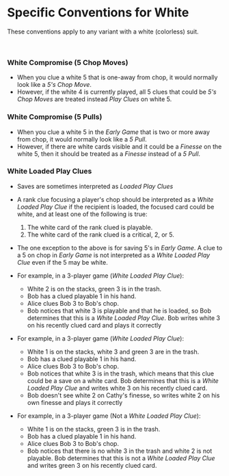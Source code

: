 # Specific Conventions for White

These conventions apply to any variant with a white (colorless) suit.

<br />

### White Compromise (5 Chop Moves)

- When you clue a white 5 that is one-away from chop, it would normally look like a *5's Chop Move*.
- However, if the white 4 is currently played, all 5 clues that could be *5's Chop Moves* are treated instead *Play Clues* on white 5.

### White Compromise (5 Pulls)

- When you clue a white 5 in the *Early Game* that is two or more away from chop, it would normally look like a *5 Pull*.
- However, if there are white cards visible and it could be a *Finesse* on the white 5, then it should be treated as a *Finesse* instead of a *5 Pull*.

### White Loaded Play Clues

- Saves are sometimes interpreted as *Loaded Play Clues*
- A rank clue focusing a player's chop should be interpreted as a *White Loaded Play Clue* if the recipient is loaded, the focused card could be white, and at least one of the following is true:
  
  1. The white card of the rank clued is playable.
  2. The white card of the rank clued is a critical, 2, or 5.
- The one exception to the above is for saving 5's in *Early Game*. A clue to a 5 on chop in *Early Game* is not interpreted as a *White Loaded Play Clue* even if the 5 may be white.
- For example, in a 3-player game (*White Loaded Play Clue*):
  - White 2 is on the stacks, green 3 is in the trash.
  - Bob has a clued playable 1 in his hand.
  - Alice clues Bob 3 to Bob's chop.
  - Bob notices that white 3 is playable and that he is loaded, so Bob determines that this is a *White Loaded Play Clue*. Bob writes white 3 on his recently clued card and plays it correctly
- For example, in a 3-player game (*White Loaded Play Clue*):
  - White 1 is on the stacks, white 3 and green 3 are in the trash.
  - Bob has a clued playable 1 in his hand.
  - Alice clues Bob 3 to Bob's chop.
  - Bob notices that white 3 is in the trash, which means that this clue could be a save on a white card. Bob determines that this is a *White Loaded Play Clue* and writes white 3 on his recently clued card.
  - Bob doesn't see white 2 on Cathy's finesse, so writes white 2 on his own finesse and plays it correctly
- For example, in a 3-player game (Not a *White Loaded Play Clue*):
  - White 1 is on the stacks, green 3 is in the trash.
  - Bob has a clued playable 1 in his hand.
  - Alice clues Bob 3 to Bob's chop.
  - Bob notices that there is no white 3 in the trash and white 2 is not playable. Bob determines that this is not a *White Loaded Play Clue* and writes green 3 on his recently clued card.
